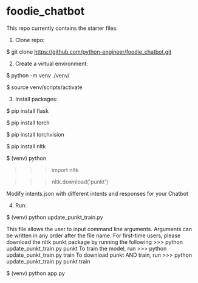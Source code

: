 # foodie_chatbot

This repo currently contains the starter files.

1. Clone repo:


$ git clone https://github.com/python-engineer/foodie_chatbot.git


2. Create a virtual environment:


$ python -m venv ./venv/

$ source venv/scripts/activate



3. Install packages:


$ pip install flask

$ pip install torch

$ pip install torchvision

$ pip install nltk

$ (venv) python

>>> import nltk

>>> nltk.download('punkt')

Modify intents.json with different intents and responses for your Chatbot


4. Run:

$ (venv) python update_punkt_train.py

This file allows the user to input command line arguments. Arguments can be written in any order after the file name.
For first-time users, please download the nltk punkt package by running the following >>> python update_punkt_train.py punkt
To train the model, run >>> python update_punkt_train.py train
To download punkt AND train, run >>> python update_punkt_train.py punkt train


$ (venv) python app.py






